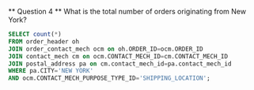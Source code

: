** Question 4 **
 What is the total number of orders originating from New York?
```sql
SELECT count(*)
FROM order_header oh
JOIN order_contact_mech ocm on oh.ORDER_ID=ocm.ORDER_ID
JOIN contact_mech cm on ocm.CONTACT_MECH_ID=cm.CONTACT_MECH_ID
JOIN postal_address pa on cm.contact_mech_id=pa.contact_mech_id
WHERE pa.CITY='NEW YORK'
AND ocm.CONTACT_MECH_PURPOSE_TYPE_ID='SHIPPING_LOCATION';
```
